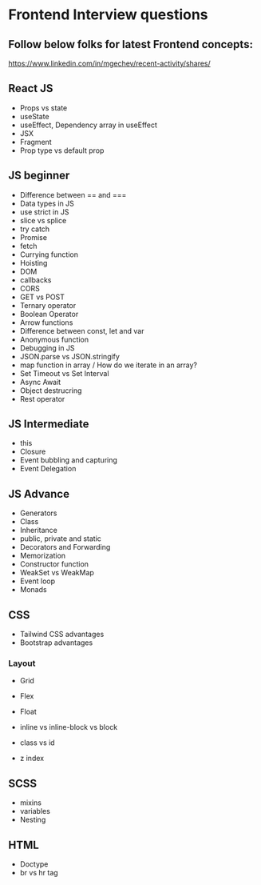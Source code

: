 # Frontend Interview questions

## Follow below folks for latest Frontend concepts:
https://www.linkedin.com/in/mgechev/recent-activity/shares/

## React JS
- Props vs state
- useState
- useEffect, Dependency array in useEffect
- JSX
- Fragment
- Prop type vs default prop


## JS beginner
- Difference between == and ===
- Data types in JS
- use strict in JS
- slice vs splice 
- try catch
- Promise
- fetch
- Currying function
- Hoisting
- DOM
- callbacks 
- CORS
- GET vs POST 
- Ternary operator
- Boolean Operator
- Arrow functions
- Difference between const, let and var
- Anonymous function
- Debugging in JS
- JSON.parse vs JSON.stringify
- map function in array / How do we iterate in an array?
- Set Timeout vs Set Interval
- Async Await
- Object destrucring
- Rest operator

## JS Intermediate
- this
- Closure
- Event bubbling and capturing
- Event Delegation

## JS Advance
- Generators
- Class
- Inheritance
- public, private and static
- Decorators and Forwarding
- Memorization
- Constructor function
- WeakSet vs WeakMap
- Event loop
- Monads


## CSS
- Tailwind CSS advantages
- Bootstrap advantages


### Layout
- Grid
- Flex
- Float

- inline vs inline-block vs block
- class vs id
- z index

## SCSS
- mixins
- variables
- Nesting

## HTML
- Doctype
- br vs hr tag


